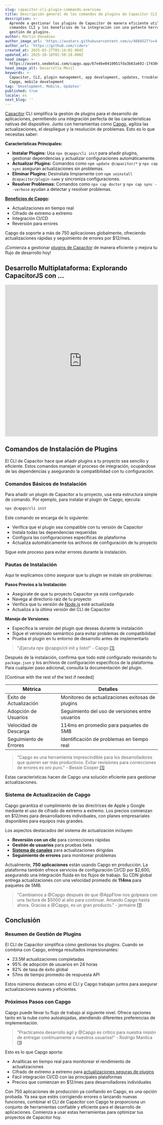 ```yaml
---
slug: capacitor-cli-plugin-commands-overview
title: Descripción general de los comandos de plugins de Capacitor CLI
description: >-
  Aprende a gestionar los plugins de Capacitor de manera eficiente utilizando
  comandos CLI y los beneficios de la integración con una potente herramienta de
  gestión de plugins.
author: Martin Donadieu
author_image_url: 'https://avatars.githubusercontent.com/u/4084527?v=4'
author_url: 'https://github.com/riderx'
created_at: 2025-03-27T03:14:02.984Z
updated_at: 2025-10-10T01:50:18.000Z
head_image: >-
  https://assets.seobotai.com/capgo.app/67e4be0410051fda3b63a692-1743045267566.jpg
head_image_alt: Desarrollo Móvil
keywords: >-
  Capacitor, CLI, plugin management, app development, updates, troubleshooting,
  Capgo, mobile development
tag: 'Development, Mobile, Updates'
published: true
locale: es
next_blog: ''
---
```

[Capacitor](https://capacitorjs.com/) CLI simplifica la gestión de plugins para el desarrollo de aplicaciones, permitiendo una integración perfecta de las características nativas del dispositivo. Junto con herramientas como [Capgo](https://capgo.app/), agiliza las actualizaciones, el despliegue y la resolución de problemas. Esto es lo que necesitas saber:

**Características Principales:**

-   **Instalar Plugins:** Usa `npx @capgo/cli init` para añadir plugins, gestionar dependencias y actualizar configuraciones automáticamente.
-   **Actualizar Plugins:** Comandos como `npm update @capacitor/*` y `npx cap sync` aseguran actualizaciones sin problemas.
-   **Eliminar Plugins:** Desinstala limpiamente con `npm uninstall @capacitor/plugin-name` y sincroniza configuraciones.
-   **Resolver Problemas:** Comandos como `npx cap doctor` y `npx cap sync --verbose` ayudan a detectar y resolver problemas.

**[Beneficios de Capgo](https://capgo.app/consulting/):**

-   Actualizaciones en tiempo real
-   Cifrado de extremo a extremo
-   Integración CI/CD
-   Reversión para errores

Capgo da soporte a más de 750 aplicaciones globalmente, ofreciendo actualizaciones rápidas y seguimiento de errores por $12/mes.

¡Comienza a gestionar [plugins de Capacitor](https://capgo.app/plugins/) de manera eficiente y mejora tu flujo de desarrollo hoy!

## Desarrollo Multiplataforma: Explorando CapacitorJS con ...

<iframe src="https://www.youtube.com/embed/73YWZ1G_DX4" aria-label="YouTube video player" frameborder="0" allow="accelerometer; autoplay; clipboard-write; encrypted-media; gyroscope; picture-in-picture; web-share" referrerpolicy="strict-origin-when-cross-origin" style="width: 100%; height: 500px;" allowfullscreen></iframe>

## Comandos de Instalación de Plugins

El CLI de Capacitor hace que añadir plugins a tu proyecto sea sencillo y eficiente. Estos comandos manejan el proceso de integración, ocupándose de las dependencias y asegurando la compatibilidad con tu configuración.

### Comandos Básicos de Instalación

Para añadir un plugin de Capacitor a tu proyecto, usa esta estructura simple de comando. Por ejemplo, para instalar el plugin de Capgo, ejecuta:

```bash
npx @capgo/cli init
```

Este comando se encarga de lo siguiente:

-   Verifica que el plugin sea compatible con tu versión de Capacitor
-   Instala todas las dependencias requeridas
-   Configura las configuraciones específicas de plataforma
-   Actualiza automáticamente los archivos de configuración de tu proyecto

Sigue este proceso para evitar errores durante la instalación.

### Pautas de Instalación

Aquí te explicamos cómo asegurar que tu plugin se instale sin problemas:

**Pasos Previos a la Instalación**:

-   Asegúrate de que tu proyecto Capacitor ya está configurado
-   Navega al directorio raíz de tu proyecto
-   Verifica que tu versión de [Node.js](https://nodejs.org/en) esté actualizada
-   Actualiza a la última versión del CLI de Capacitor

**Manejo de Versiones**:

-   Especifica la versión del plugin que deseas durante la instalación
-   Sigue el versionado semántico para evitar problemas de compatibilidad
-   Prueba el plugin en tu entorno de desarrollo antes de implementarlo

> "¡Ejecuta npx @capgo/cli init y listo!" - Capgo [\[1\]](https://capgo.app/)

Después de la instalación, confirma que todo esté configurado revisando tu `package.json` y los archivos de configuración específicos de la plataforma. Para cualquier paso adicional, consulta la documentación del plugin.

[Continue with the rest of the text if needed]

| Métrica | Detalles |
| --- | --- |
| Éxito de Actualización | Monitoreo de actualizaciones exitosas de plugins |
| Adopción de Usuarios | Seguimiento del uso de versiones entre usuarios |
| Velocidad de Descarga | 114ms en promedio para paquetes de 5MB |
| Seguimiento de Errores | Identificación de problemas en tiempo real |

> "Capgo es una herramienta imprescindible para los desarrolladores que quieren ser más productivos. Evitar revisiones para correcciones de errores es oro puro." - Bessie Cooper [\[1\]](https://capgo.app/)

Estas características hacen de Capgo una solución eficiente para gestionar actualizaciones.

### Sistema de Actualización de Capgo

Capgo garantiza el cumplimiento de las directrices de Apple y Google mediante el uso de cifrado de extremo a extremo. Los precios comienzan en $12/mes para desarrolladores individuales, con planes empresariales disponibles para equipos más grandes.

Los aspectos destacados del sistema de actualización incluyen:

-   **Reversión con un clic** para correcciones rápidas
-   **Gestión de usuarios** para pruebas beta
-   **[Sistema de canales](https://capgo.app/docs/plugin/cloud-mode/channel-system/)** para actualizaciones dirigidas
-   **Seguimiento de errores** para monitorear problemas

Actualmente, **750 aplicaciones** están usando Capgo en producción. La plataforma también ofrece servicios de configuración CI/CD por $2,600, asegurando una integración fluida en los flujos de trabajo. Su CDN global entrega actualizaciones con una velocidad promedio de **114ms** para paquetes de 5MB.

> "Cambiamos a @Capgo después de que @AppFlow nos golpeara con una factura de $5000 al año para continuar. Amando Capgo hasta ahora. Gracias a @Capgo, es un gran producto." - jermaine [\[1\]](https://capgo.app/)

## Conclusión

### Resumen de Gestión de Plugins

El CLI de Capacitor simplifica cómo gestionas los plugins. Cuando se combina con Capgo, entrega resultados impresionantes:

-   23.5M actualizaciones completadas
-   95% de adopción de usuarios en 24 horas
-   82% de tasa de éxito global
-   57ms de tiempo promedio de respuesta API

Estos números destacan cómo el CLI y Capgo trabajan juntos para asegurar actualizaciones suaves y eficientes.

### Próximos Pasos con Capgo

Capgo puede llevar tu flujo de trabajo al siguiente nivel. Ofrece opciones tanto en la nube como autoalojadas, atendiendo diferentes preferencias de implementación.

> "Practicamos desarrollo ágil y @Capgo es crítico para nuestra misión de entregar continuamente a nuestros usuarios!" - Rodrigo Mantica [\[1\]](https://capgo.app/)

Esto es lo que Capgo aporta:

-   Analíticas en tiempo real para monitorear el rendimiento de actualizaciones
-   Cifrado de extremo a extremo para [actualizaciones seguras de plugins](https://capgo.app/docs/plugin/self-hosted/encrypted-bundles/)
-   Fácil integración CI/CD con las principales plataformas
-   Precios que comienzan en $12/mes para desarrolladores individuales

Con 750 aplicaciones de producción ya confiando en Capgo, es una opción probada. Ya sea que estés corrigiendo errores o lanzando nuevas funciones, combinar el CLI de Capacitor con Capgo te proporciona un conjunto de herramientas confiable y eficiente para el desarrollo de aplicaciones. Comienza a usar estas herramientas para optimizar tus proyectos de Capacitor hoy.
